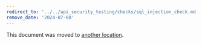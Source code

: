 ```yaml
---
redirect_to: '../../api_security_testing/checks/sql_injection_check.md'
remove_date: '2024-07-08'
---
```


This document was moved to [another location](../../api_security_testing/checks/sql_injection_check.md).

<!-- This redirect file can be deleted after <2024-07-08>. -->
<!-- Redirects that point to other docs in the same project expire in three months. -->
<!-- Redirects that point to docs in a different project or site (for example, link is not relative and starts with `https:`) expire in one year. -->
<!-- Before deletion, see: https://docs.gitlab.com/ee/development/documentation/redirects.html -->